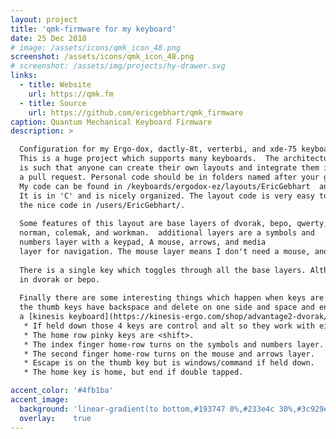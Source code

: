 ```yaml
---
layout: project
title: 'qmk-firmware for my keyboard'
date: 25 Dec 2018
# image: /assets/icons/qmk_icon_48.png
screenshot: /assets/icons/qmk_icon_48.png
# screenshot: /assets/img/projects/hy-drawer.svg
links:
  - title: Website
    url: https://qmk.fm 
  - title: Source
    url: https://github.com/ericgebhart/qmk_firmware
caption: Quantum Mechanical Keyboard Firmware
description: >

  Configuration for my Ergo-dox, dactly-8t, verterbi, and xde-75 keyboards.
  This is a huge project which supports many keyboards.  The architecture of the project
  is such that anyone can create their own layouts and integrate them into the project with
  a pull request. Personal code should be in folders named after your github account.
  My code can be found in /keyboards/ergodox-ez/layouts/EricGebhart  and in /users/EricGebhart.
  It is in 'C' and is nicely organized. The layout code is very easy to read, all because of
  the nice code in /users/EricGebhart/.
  
  Some features of this layout are base layers of dvorak, bepo, qwerty,
  norman, colemak, and workman.  additional layers are a symbols and
  numbers layer with a keypad, A mouse, arrows, and media
  layer for navigation. The mouse layer means I don't need a mouse, and it works great.
  
  There is a single key which toggles through all the base layers. Although I usually leave it
  in dvorak or bepo.
  
  Finally there are some interesting things which happen when keys are held down.
  the thumb keys have backspace and delete on one side and space and enter on the other like
  a [kinesis keyboard](https://kinesis-ergo.com/shop/advantage2-dvorak/). 
   * If held down those 4 keys are control and alt so they work with either hand. 
   * The home row pinky keys are <shift>.
   * The index finger home-row turns on the symbols and numbers layer.
   * The second finger home-row turns on the mouse and arrows layer.
   * Escape is on the thumb key but is windows/command if held down.
   * The home key is home, but end if double tapped.

accent_color: '#4fb1ba'
accent_image:
  background: 'linear-gradient(to bottom,#193747 0%,#233e4c 30%,#3c929e 50%,#d5d5d4 70%,#cdccc8 100%)'
  overlay:    true
---
```

